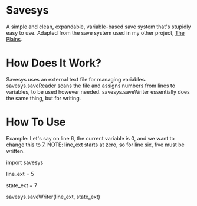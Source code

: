 # Savesys
A simple and clean, expandable, variable-based save system that's stupidly easy to use.
Adapted from the save system used in my other project, [The Plains](https://github.com/draumaz/plains).

# How Does It Work?
Savesys uses an external text file for managing variables. savesys.saveReader scans the file and assigns numbers from lines to variables, to be used however needed. savesys.saveWriter essentially does the same thing, but for writing.

# How To Use
Example: Let's say on line 6, the current variable is 0, and we want to change this to 7.
NOTE: line_ext starts at zero, so for line six, five must be written.

import savesys

line_ext = 5

state_ext = 7

savesys.saveWriter(line_ext, state_ext)
